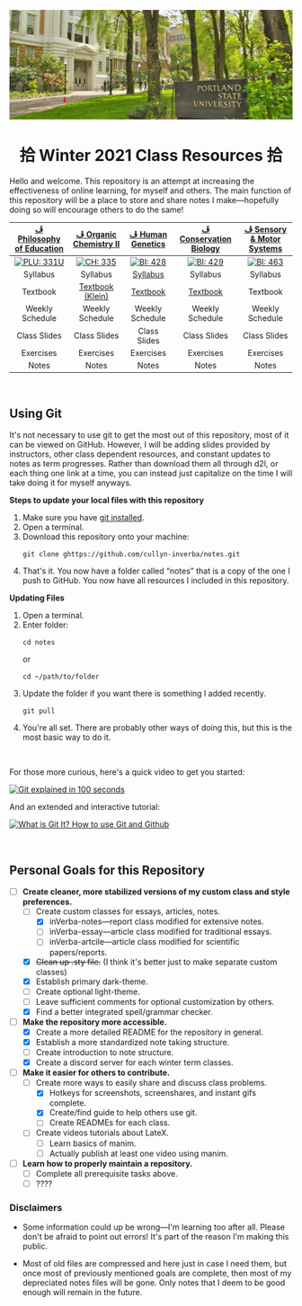 ![Portland State University](assets/images/psu.jpg)

<center> <h1>拾 Winter 2021 Class Resources 拾 </h1></center>
 
Hello and welcome. This repository is an attempt at increasing the effectiveness of online learning, for myself and others. The main function of this repository will be a place to store and share notes I make&mdash;hopefully doing so will encourage others to do the same!

<center> 

|[ﭮ Philosophy of Education](https://discord.gg/FwJzW8WGAS)| [ﭮ Organic Chemistry II](https://discord.gg/MDR7ze9p2m) | [ﭮ Human Genetics](https://discord.gg/JHGNjnSdbB) | [ﭮ Conservation Biology](https://discord.gg/r7jkUHNC6b) | [ﭮ Sensory & Motor Systems](https://discord.gg/PSTgxwwJ2N) |
|:---:|:---:|:---:|:---:|:---:|
|[![PLU: 331U](assets/images/phl-331U.ico)](https://discord.gg/FwJzW8WGAS "Join PHL: 331U Discord Server 🥳")|[![CH: 335](assets/images/ch-335.ico)](https://discord.gg/MDR7ze9p2m "Join CH: 335 Discord Server 🥳")|[![BI: 428](assets/images/bi-428.ico)](https://discord.gg/JHGNjnSdbB "Join BI: 428 Discord Server 🥳")|[![BI: 429](assets/images/bi-429.ico)](https://discord.gg/r7jkUHNC6b "Join BI: 429 Discord Server 🥳")|[![BI: 463](assets/images/bi-463.ico)](https://discord.gg/PSTgxwwJ2N "Join BI: 463 Discord Server 🥳")|
|Syllabus|Syllabus|[Syllabus](bi-428/Human-Genetics-W21)|Syllabus|Syllabus|
|Textbook|[Textbook (Klein)](https://1lib.us/book/2929062/c615a5)|[Textbook](https://1lib.us/book/2655250/afad73)|[Textbook](https://1lib.us/book/9325117/c16dec)|Textbook|
|Weekly Schedule|Weekly Schedule|Weekly Schedule|Weekly Schedule|Weekly Schedule|
|Class Slides|Class Slides|Class Slides|Class Slides|Class Slides|
|Exercises|Exercises|Exercises|Exercises|Exercises|
|Notes|Notes|Notes|Notes|Notes|

</center>

<br>

## Using Git

It's not necessary to use git to get the most out of this repository, most of it can be viewed on GitHub. However, I will be adding slides provided by instructors, other class dependent resources, and constant updates to notes as term progresses. Rather than download them all through d2l, or each thing one link at a time, you can instead just capitalize on the time I will take doing it for myself anyways. 

**Steps to update your local files with this repository**

1. Make sure you have [git installed](https://git-scm.com/book/en/v2/Getting-Started-Installing-Git).  
2. Open a terminal.  
3. Download this repository onto your machine:
    ```
    git clone ghttps://github.com/cullyn-inverba/notes.git
    ```
4. That's it. You now have a folder called &ldquo;notes&rdquo; that is a copy of the one I push to GitHub. You now have all resources I included in this repository. 

**Updating Files**

1. Open a terminal.
2. Enter folder:
    ```
    cd notes
    ```
    or
    ```
    cd ~/path/to/folder
    ```
3. Update the folder if you want there is something I added recently. 
    ```
    git pull
    ```
4. You're all set. There are probably other ways of doing this, but this is the most basic way to do it.

<br>

For those more curious, here's a quick video to get you started: 

[![Git explained in 100 seconds](http://img.youtube.com/vi/hwP7WQkmECE/0.jpg)](http://www.youtube.com/watch?v=hwP7WQkmECE "Git Explained in 100 Seconds")

And an extended and interactive tutorial:

[![What is Git It? How to use Git and Github](http://img.youtube.com/vi/HkdAHXoRtos/0.jpg)](http://www.youtube.com/watch?v=HkdAHXoRtos "What is Git It? How to use Git and Github")

<br>

## Personal Goals for this Repository

- [ ] **Create cleaner, more stabilized versions of my custom class and style preferences.**
    - [ ] Create custom classes for essays, articles, notes.
        - [x] inVerba-notes&mdash;report class modified for extensive notes.
        - [ ] inVerba-essay&mdash;article class modified for traditional essays.
        - [ ] inVerba-artcile&mdash;article class modified for scientific papers/reports.
    - [x] ~~Clean up .sty file.~~ (I think it's better just to make separate custom classes)
    - [x] Establish primary dark-theme.
    - [ ] Create optional light-theme.
    - [ ] Leave sufficient comments for optional customization by others.
    - [x] Find a better integrated spell/grammar checker.
- [ ] **Make the repository more accessible.**
    - [x] Create a more detailed README for the repository in general.
    - [x] Establish a more standardized note taking structure.
    - [ ] Create introduction to note structure.
    - [x] Create a discord server for each winter term classes.
- [ ] **Make it easier for others to contribute.**
    - [ ] Create more ways to easily share and discuss class problems.
        - [x] Hotkeys for screenshots, screenshares, and instant gifs complete.
        - [x] Create/find guide to help others use git.
        - [ ] Create READMEs for each class.
    - [ ] Create videos tutorials about LateX.
        - [ ] Learn basics of manim.
        - [ ] Actually publish at least one video using manim.
- [ ] **Learn how to properly maintain a repository.**
    - [ ] Complete all prerequisite tasks above.
    - [ ] ????

### Disclaimers

- Some information could up be wrong&mdash;I'm learning too after all. Please don't be afraid to point out errors! It's part of the reason I'm making this public.

- Most of old files are compressed and here just in case I need them, but once most of previously mentioned goals are complete, then most of my depreciated notes files will be gone. Only notes that I deem to be good enough will remain in the future.
